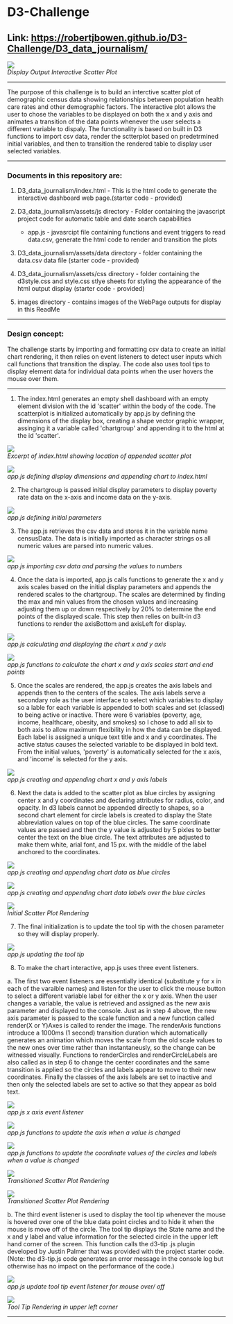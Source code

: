 # D3-Challenge

## Link: https://robertjbowen.github.io/D3-Challenge/D3_data_journalism/

<p>
    <img src="https://github.com/robertjbowen/D3-Challenge/blob/main/images/Picture1.png"/>
    <br>
    <em>Display Output Interactive Scatter Plot</em>
</p>

***

The purpose of this challenge is to build an interctive scatter plot of demographic census data showing relationships between population health care rates and other demographic factors. The interactive plot allows the user to chose the variables to be displayed on both the x and y axis and animates a transition of the data points whenever the user selects a different variable to dispaly. The functionality is based on built in D3 functions to import csv data, render the sctterplot based on predetrmined initial variables, and then to transition the rendered table to display user selected variables.

***

### Documents in this repository are:

1. D3_data_journalism/index.html - This is the html code to generate the interactive dashboard web page.(starter code - provided)


2. D3_data_journalism/assets/js directory - Folder containing the javascript project code for automatic table and date search capabilities
	
	* app.js - javasrcipt file containing functions and event triggers to read data.csv, generate the html code to render and transition the plots 


3. D3_data_journalism/assets/data directory - folder containing the data.csv data file (starter code - provided)


4. D3_data_journalism/assets/css directory - folder containing the d3style.css and style.css stlye sheets for styling the appearance of the html output display (starter code - provided)


5. images directory - contains images of the WebPage outputs for display in this ReadMe

***

### Design concept:

The challenge starts by importing and formatting csv data to create an initial chart rendering, it then relies on event listeners to detect user inputs which call functions that transition the display. The code also uses tool tips to display element data for individual data points when the user hovers the mouse over them.

***

1. The index.html generates an empty shell dashboard with an empty element division with the id 'scatter' within the body of the code. The scatterplot is initialized automatically by app.js by defining the dimensions of the display box, creating a shape vector graphic wrapper, assinging it a variable called 'chartgroup' and appending it to the html at the id  'scatter'. 

<p>
    <img src="https://github.com/robertjbowen/D3-Challenge/blob/main/images/Picture15.png"/>
    <br>
    <em>Excerpt of index.html showing location of appended scatter plot</em>
</p>

<p>
    <img src="https://github.com/robertjbowen/D3-Challenge/blob/main/images/Picture2.png"/>
    <br>
    <em>app.js defining display dimensions and appending chart to index.html</em>
</p>

2. The chartgroup is passed initial display parameters to display poverty rate data on the x-axis and income data on the y-axis.

<p>
    <img src="https://github.com/robertjbowen/D3-Challenge/blob/main/images/Picture16.png"/>
    <br>
    <em>app.js defining initial parameters</em>
</p>

3. The app.js retrieves the csv data and stores it in the variable name censusData. The data is initially imported as character strings os all numeric values are parsed into numeric values.

<p>
    <img src="https://github.com/robertjbowen/D3-Challenge/blob/main/images/Picture7.png"/>
    <br>
    <em>app.js importing csv data and parsing the values to numbers</em>
</p>

4. Once the data is imported, app.js calls functions to generate the x and y axis scales based on the initial display parameters and appends the rendered scales to the chartgroup. The scales are determined by finding the max and min values from the chosen values and increasing adjusting them up or down respectively by 20% to determine the end points of the displayed scale. This step then relies on built-in d3 functions to render the axisBottom and axisLeft for display.

<p>
    <img src="https://github.com/robertjbowen/D3-Challenge/blob/main/images/Picture17.png"/>
    <br>
    <em>app.js calculating and displaying the chart x and y axis</em>
</p>

<p>
    <img src="https://github.com/robertjbowen/D3-Challenge/blob/main/images/Picture3.png"/>
    <br>
    <em>app.js functions to calculate the chart x and y axis scales start and end points</em>
</p>

5. Once the scales are rendered, the app.js creates the axis labels and appends then to the centers of the scales. The axis labels serve a secondary role as the user interface to select which variables to display so a lable for each variable is appended to both scales and set (classed) to being active or inactive. There were 6 variables (poverty, age, income, healthcare, obesity, and smokes) so I chose to add all six to both axis to allow maximum flexibility in how the data can be displayed. Each label is assigned a unique text title and x and y coordinates. The active status causes the selected variable to be displayed in bold text. From the initial values, 'poverty' is automatically selected for the x axis, and 'income' is selected for the y axis. 

<p>
    <img src="https://github.com/robertjbowen/D3-Challenge/blob/main/images/Picture10b.png"/>
    <br>
    <em>app.js creating and appending chart x and y axis labels</em>
</p>

6. Next the data is added to the scatter plot as blue circles by assigning center x and y coordinates and declaring attributes for radius, color, and opacity. In d3 labels cannot be appended directly to shapes, so a second chart element for circle labels is created to display the State abbreviation values on top of the blue circles. The same coordinate values are passed and then the y value is adjusted by 5 pixles to better center the text on the blue circle. The text attributes are adjusted to make them white, arial font, and 15 px. with the middle of the label anchored to the coordinates.

<p>
    <img src="https://github.com/robertjbowen/D3-Challenge/blob/main/images/Picture8.png"/>
    <br>
    <em>app.js creating and appending chart data as blue circles</em>
</p>

<p>
    <img src="https://github.com/robertjbowen/D3-Challenge/blob/main/images/Picture9.png"/>
    <br>
    <em>app.js creating and appending chart data labels over the blue circles</em>
</p>

<p>
    <img src="https://github.com/robertjbowen/D3-Challenge/blob/main/images/Picture1.png"/>
    <br>
    <em>Initial Scatter Plot Rendering</em>
</p>

7. The final initialization is to update the tool tip with the chosen parameter so they will display properly.

<p>
    <img src="https://github.com/robertjbowen/D3-Challenge/blob/main/images/Picture11.png"/>
    <br>
    <em>app.js updating the tool tip</em>
</p>

8. To make the chart interactive, app.js uses three event listeners. 

a. The first two event listeners are essentially identical (substitute y for x in each of the varaible names) and listen for the user to click the mouse button to select a different variable label for either the x or y axis. When the user changes a variable, the value is retrieved and assigned as the new axis parameter and displayed to the console. Just as in step 4 above, the new axis parameter is passed to the scale function and a new function called render(X or Y)Axes is called to render the image. The renderAxis functions introduce a 1000ms (1 second) transition duration which automatically generates an animation which moves the scale from the old scale values to the new ones over time rather than instantaneusly, so the change can be witnessed visually. Functions to renderCircles and renderCircleLabels are also called as in step 6 to change the center coordinates and the same transition is applied so the circles and labels appear to move to their new coordinates. Finally the classes of the axis labels are set to inactive and then only the selected labels are set to active so that they appear as bold text.

<p>
    <img src="https://github.com/robertjbowen/D3-Challenge/blob/main/images/Picture12.png"/>
    <br>
    <em>app.js x axis event listener</em>
</p>

<p>
    <img src="https://github.com/robertjbowen/D3-Challenge/blob/main/images/Picture4.png"/>
    <br>
    <em>app.js functions to update the axis when a value is changed</em>
</p>

<p>
    <img src="https://github.com/robertjbowen/D3-Challenge/blob/main/images/Picture5.png"/>
    <br>
    <em>app.js functions to update the coordinate values of the circles and labels when a value is changed</em>
</p>

<p>
    <img src="https://github.com/robertjbowen/D3-Challenge/blob/main/images/Picture13.png"/>
    <br>
    <em>Transitioned Scatter Plot Rendering</em>
</p>

<p>
    <img src="https://github.com/robertjbowen/D3-Challenge/blob/main/images/Picture14.png"/>
    <br>
    <em>Transitioned Scatter Plot Rendering</em>
</p>

b. The third event listener is used to display the tool tip whenever the mouse is hovered over one of the blue data point circles and to hide it when the mouse is move off of the circle. The tool tip displays the State name and the x and y label and value information for the selected circle in the upper left hand corner of the screen. This function calls the d3-tip .js plugin developed by Justin Palmer that was provided with the project starter code. (Note: the d3-tip.js code generates an error message in the console log but otherwise has no impact on the performance of the code.)

<p>
    <img src="https://github.com/robertjbowen/D3-Challenge/blob/main/images/Picture6.png"/>
    <br>
    <em>app.js update tool tip event listener for mouse over/ off</em>
</p>

<p>
    <img src="https://github.com/robertjbowen/D3-Challenge/blob/main/images/Picture18.png"/>
    <br>
    <em>Tool Tip Rendering in upper left corner</em>
</p>

***
